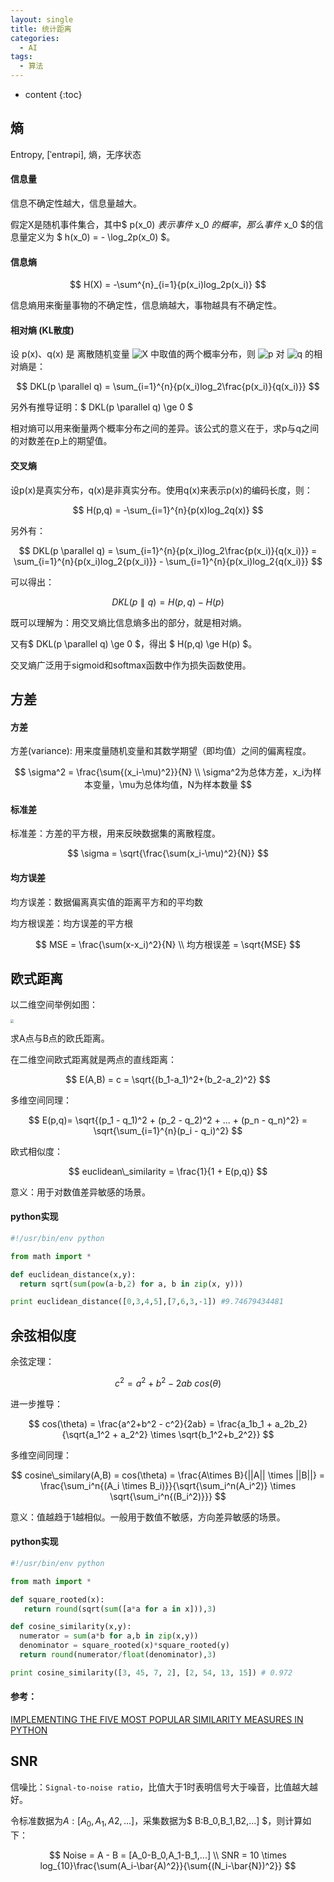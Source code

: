 ```yaml
---
layout: single
title: 统计距离
categories:
  - AI
tags:
  - 算法
---
```


* content
{:toc}
## 熵

Entropy, [ˈentrəpi], 熵，无序状态

#### 信息量

信息不确定性越大，信息量越大。

假定X是随机事件集合，其中$ p(x_0) $表示事件$ x_0 $的概率，那么事件$ x_0 $的信息量定义为 $ h(x_0) = - \log_2p(x_0) $。

#### 信息熵

$$
 H(X) = -\sum^{n}_{i=1}{p(x_i)log_2p(x_i)}
$$

信息熵用来衡量事物的不确定性，信息熵越大，事物越具有不确定性。

<!--more-->

#### 相对熵 (KL散度)

设 p(x)、q(x) 是 离散随机变量 ![X](https://math.jianshu.com/math?formula=X) 中取值的两个概率分布，则 ![p](https://math.jianshu.com/math?formula=p) 对 ![q](https://math.jianshu.com/math?formula=q) 的相对熵是：


$$
DKL(p \parallel q) = \sum_{i=1}^{n}{p(x_i)log_2\frac{p(x_i)}{q(x_i)}}
$$


另外有推导证明：$ DKL(p \parallel q) \ge 0 $

相对熵可以用来衡量两个概率分布之间的差异。该公式的意义在于，求p与q之间的对数差在p上的期望值。

#### 交叉熵

设p(x)是真实分布，q(x)是非真实分布。使用q(x)来表示p(x)的编码长度，则：


$$
H(p,q) = -\sum_{i=1}^{n}{p(x)log_2q(x)}
$$


另外有：


$$
DKL(p \parallel q) = \sum_{i=1}^{n}{p(x_i)log_2\frac{p(x_i)}{q(x_i)}} = \sum_{i=1}^{n}{p(x_i)log_2{p(x_i)}} - \sum_{i=1}^{n}{p(x_i)log_2{q(x_i)}}
$$


可以得出：


$$
DKL(p \parallel q) = H(p,q) - H(p)
$$


既可以理解为：用交叉熵比信息熵多出的部分，就是相对熵。

又有$ DKL(p \parallel q) \ge 0 $，得出 $ H(p,q) \ge H(p) $。

交叉熵广泛用于sigmoid和softmax函数中作为损失函数使用。



## 方差

#### 方差

方差(variance): 用来度量随机变量和其数学期望（即均值）之间的偏离程度。


$$
\sigma^2 = \frac{\sum{(x_i-\mu)^2}}{N} \\
\sigma^2为总体方差，x_i为样本变量，\mu为总体均值，N为样本数量
$$

#### 标准差

标准差：方差的平方根，用来反映数据集的离散程度。


$$
\sigma = \sqrt{\frac{\sum(x_i-\mu)^2}{N}}
$$

#### 均方误差

均方误差：数据偏离真实值的距离平方和的平均数

均方根误差：均方误差的平方根


$$
MSE = \frac{\sum(x-x_i)^2}{N} \\
均方根误差 = \sqrt{MSE}
$$


## 欧式距离

以二维空间举例如图：

<img src="https://harmonyhu.github.io/img/cosine.png" style="zoom: 33%;" />

求A点与B点的欧氏距离。

在二维空间欧式距离就是两点的直线距离：


$$
E(A,B) = c = \sqrt{(b_1-a_1)^2+(b_2-a_2)^2}
$$


多维空间同理：


$$
E(p,q)= \sqrt{(p_1 - q_1)^2 + (p_2 - q_2)^2 + ... + (p_n - q_n)^2} = \sqrt{\sum_{i=1}^{n}(p_i - q_i)^2}
$$


欧式相似度：


$$
euclidean\_similarity = \frac{1}{1 + E(p,q)}
$$



意义：用于对数值差异敏感的场景。

#### python实现

``` python
#!/usr/bin/env python

from math import *

def euclidean_distance(x,y):
  return sqrt(sum(pow(a-b,2) for a, b in zip(x, y)))

print euclidean_distance([0,3,4,5],[7,6,3,-1]) #9.74679434481
```



## 余弦相似度

余弦定理：


$$
c^2 = a^2 + b^2 - 2ab \:cos(\theta)
$$

进一步推导：


$$
cos(\theta) = \frac{a^2+b^2 - c^2}{2ab} = \frac{a_1b_1 + a_2b_2}{\sqrt{a_1^2 + a_2^2} \times \sqrt{b_1^2+b_2^2}}
$$


多维空间同理：


$$
cosine\_similary(A,B) = cos(\theta) = \frac{A\times B}{||A|| \times ||B||} = \frac{\sum_i^n{(A_i \times B_i)}}{\sqrt{\sum_i^n(A_i^2)} \times \sqrt{\sum_i^n{(B_i^2)}}}
$$


意义：值越趋于1越相似。一般用于数值不敏感，方向差异敏感的场景。

#### python实现

```python
#!/usr/bin/env python

from math import *

def square_rooted(x):
   return round(sqrt(sum([a*a for a in x])),3)

def cosine_similarity(x,y):
  numerator = sum(a*b for a,b in zip(x,y))
  denominator = square_rooted(x)*square_rooted(y)
  return round(numerator/float(denominator),3)

print cosine_similarity([3, 45, 7, 2], [2, 54, 13, 15]) # 0.972
```

#### 参考：

[IMPLEMENTING THE FIVE MOST POPULAR SIMILARITY MEASURES IN PYTHON](http://dataconomy.com/2015/04/implementing-the-five-most-popular-similarity-measures-in-python/)



## SNR

信噪比：`Signal-to-noise ratio`，比值大于1时表明信号大于噪音，比值越大越好。

令标准数据为$A:[A_0, A_1, A2, ...]$，采集数据为$ B:B_0,B_1,B2,...] $，则计算如下：

$$
Noise = A - B = [A_0-B_0,A_1-B_1,...] \\
SNR = 10 \times log_{10}\frac{\sum(A_i-\bar{A)^2}}{\sum{(N_i-\bar{N})^2}}
$$

